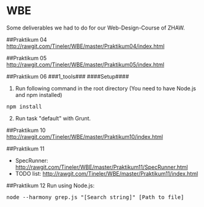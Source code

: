 WBE
===
Some deliverables we had to do for our Web-Design-Course of ZHAW.

##Praktikum 04
http://rawgit.com/Tineler/WBE/master/Praktikum04/index.html

##Praktikum 05
http://rawgit.com/Tineler/WBE/master/Praktikum05/index.html

##Praktikum 06
###1_tools###
####Setup####
1. Run following command in the root directory (You need to have Node.js and npm installed)
<pre>npm install</pre>
2. Run task "default" with Grunt.

##Praktikum 10
http://rawgit.com/Tineler/WBE/master/Praktikum10/index.html

##Praktikum 11
* SpecRunner: http://rawgit.com/Tineler/WBE/master/Praktikum11/SpecRunner.html
* TODO list: http://rawgit.com/Tineler/WBE/master/Praktikum11/index.html

##Praktikum 12
Run using Node.js:
<pre>node --harmony grep.js "[Search string]" [Path to file]</pre>

